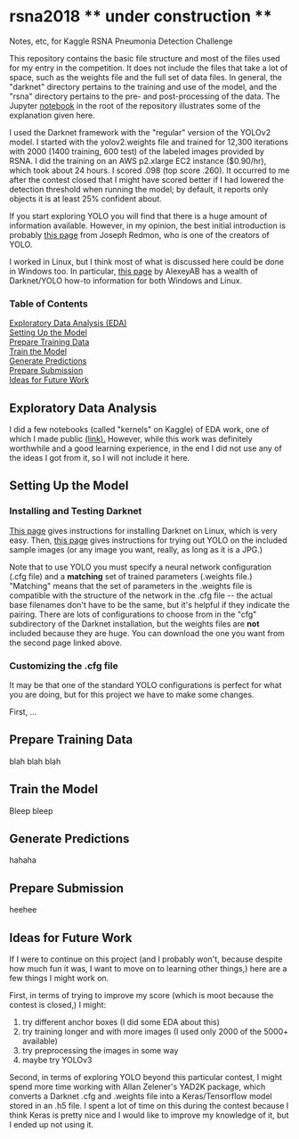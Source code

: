 # rsna2018  ** under construction **
Notes, etc, for Kaggle RSNA Pneumonia Detection Challenge

This repository contains the basic file structure and most of the files 
used for my entry in the competition.  It does not include the files 
that take a lot of space, such as the weights file and the full set 
of data files. In general, the "darknet" directory pertains to the training 
and use of the model, and the "rsna" directory pertains to the pre- and
post-processing of the data. The Jupyter
[notebook](https://github.com/ridercoach/rsna2018/blob/master/rsna2018-notes.ipynb)
 in the root of the
repository illustrates some of the explanation given here.

I used the Darknet framework with the "regular" version of the YOLOv2
model. I started with the yolov2.weights file and trained for 12,300 
iterations with 2000 (1400 training, 600 test) of the labeled images 
provided by RSNA. I did the training on an AWS p2.xlarge EC2 instance 
($0.90/hr), which took about 24 hours.  I scored .098 (top score .260). It 
occurred to me after the contest closed that I might have scored better 
if I had lowered the detection threshold when running the model; by 
default, it reports only objects it is at least 25% confident about. 

If you start exploring YOLO you will find that there is a huge amount 
of information available. However, in my opinion, the best initial 
introduction is probably [this page](https://pjreddie.com/darknet/yolo) 
from Joseph Redmon, who is one of the creators of YOLO.

I worked in Linux, but I think most of what is discussed here could be 
done in Windows too.  In particular, 
[this page](https://github.com/AlexeyAB/darknet) by AlexeyAB has a wealth 
of Darknet/YOLO how-to information for both Windows and Linux.

### Table of Contents

[Exploratory Data Analysis (EDA)](#exploratory-data-analysis)   
[Setting Up the Model](#setting-up-the-model)   
[Prepare Training Data](#prepare-training-data)   
[Train the Model](#train-the-model)   
[Generate Predictions](#generate-predictions)   
[Prepare Submission](#prepare-submission)   
[Ideas for Future Work](#ideas-for-future-work)   

## Exploratory Data Analysis

I did a few notebooks (called "kernels" on Kaggle) of
EDA work, one of which I made public
[(link).](https://www.kaggle.com/ridercoach/rsna2018-ridercoach-eda-1)
However, while this work was definitely worthwhile and a good learning 
experience, in the end I did not use any of the ideas I got from it, 
so I will not include it here.

## Setting Up the Model

### Installing and Testing Darknet

[This page](https://pjreddie.com/darknet/install) gives instructions for 
installing Darknet on Linux, which is very easy.  Then, 
[this page](https://pjreddie.com/darknet/yolo) gives instructions for 
trying out YOLO on the included sample images (or any image you want, 
really, as long as it is a JPG.)

Note that to use YOLO you must specify a neural network configuration 
(.cfg file) and a **matching** set of trained parameters (.weights file.) 
"Matching" means that the set of parameters in the .weights file is 
compatible with the structure of the network in the .cfg file -- the 
actual base filenames don't have to be the same, but it's helpful 
if they indicate the pairing. 
There are lots of configurations to choose from in the "cfg" subdirectory 
of the Darknet installation, but the weights files are **not** included 
because they are huge. You can download the one you want from the 
second page linked above.

### Customizing the .cfg file

It may be that one of the standard YOLO configurations is perfect for 
what you are doing, but for this project we have to make some changes.

First, ...

## Prepare Training Data

blah blah blah

## Train the Model

Bleep bleep

## Generate Predictions

hahaha

## Prepare Submission

heehee

## Ideas for Future Work

If I were to continue on this project (and I probably won't, because 
despite how much fun it was, I want to move on to learning other things,) 
here are a few things I might work on.

First, in terms of trying to improve my score (which is moot because 
the contest is closed,) I might:

1. try different anchor boxes (I did some EDA about this)   
2. try training longer and with more images (I used only 2000 of the 5000+ available)   
3. try preprocessing the images in some way   
4. maybe try YOLOv3   

Second, in terms of exploring YOLO beyond this particular contest, 
I might spend more time working with Allan Zelener's YAD2K package, which 
converts a Darknet .cfg and .weights file into a Keras/Tensorflow 
model stored in an .h5 file.  I spent a lot of time on this during the 
contest because I think Keras is pretty nice and I would like to 
improve my knowledge of it, but I ended up not using it.






